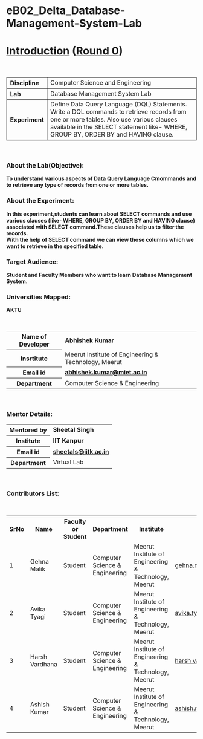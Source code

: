 # eB02_Delta_Database-Management-System-Lab

<html>
<head>
</head>
<body >
   <h1><b> <u>Introduction</u> (<u>Round 0</u>)  </h1>
   <br>
   <table border="1%">
   	<tr><th align="left"> Discipline</th> <td>Computer Science and Engineering</td></tr>
   	<tr><th align="left"> Lab</th><td>Database Management System Lab</td></tr>
   	<tr><th align="left">Experiment</th><td>Define Data Query Language (DQL) Statements.<br> Write a DQL commands to retrieve records from one or more tables. Also use various clauses available in the SELECT statement like- WHERE, GROUP BY, ORDER BY and HAVING clause.</td></tr>
   </table>
   <br>
	   <h3><b>About the Lab(Objective):</b></h3>	
   	<p>To understand various aspects of Data Query Language Cmommands and to retrieve any type of records from one or more tables.</p>
	   <h3><b>About the Experiment:</b></h3>
   	<p>In this experiment,students can learn about SELECT commands and use various clauses (like- WHERE, GROUP BY, ORDER BY and HAVING clause) associated with SELECT    command.These clauses help us to filter the records. <br>With the help of SELECT command we can view those columns which we want to retrieve in the specified table. </p>
	   <h3><b>Target Audience:</b></h3>
   	<p>Student and Faculty Members who want to learn Database Management System.</p>
   	<h3><b>Universities Mapped:</h3>
	<p>AKTU</p>
   <br>
   <table>
	   <tr><th ><b>Name of Developer</b></th><td><b>Abhishek Kumar</b></td></tr>
	   <tr><th ><b>Insrtitute</th><td>Meerut Institute of Engineering & Technology, Meerut</b></td></tr>
	   <tr><th ><b>Email id</b></th> <td><a href="mailto:abhishek.kumar@miet.ac.in"><b>abhishek.kumar@miet.ac.in</b></td></tr>
	   <tr><th><b>Department</b></th><td>Computer Science & Engineering</td></tr>
  

   </table>
   <br>
    <h3><b>Mentor Details:</b></h3>
    <table>
    	<tr><th><b>Mentored by</b></th><td><b>Sheetal Singh</b></td></tr>
    	<tr><th ><b>Institute</th></b><td><b>IIT Kanpur</b></td></tr>
    	<tr><TH><b>Email id</b></TH><td><a href="mailto:sheetals@iitk.ac.in"><b>sheetals@iitk.ac.in</b></td></tr>
    	<tr><th><b>Department</b></th><td>Virtual Lab</td></tr>
    </table> 
    <br>
        <h3>Contributors List:</h3><br>
          <table>
     	<tr><th><b>SrNo</b></th><th><b>Name</b></th><th><b>Faculty or Student</b></th><th><b>Department</b></th><th><b>Institute</b></th><th><b>Email id</b></th></tr> 	 
     	<tr><td>1</td><td>Gehna Malik</td><td>Student</td><td>Computer Science & Engineering</td><td>Meerut Institute of Engineering & Technology, Meerut</td><td><a href="mailto:gehna.malik.cs.2018@miet.ac.in">gehna.malik.cs.2018@miet.ac.in</td></tr>      
       <tr><td>2</td><td>Avika Tyagi </td><td>Student</td>
       	<td>Computer Science & Engineering</td><td>Meerut Institute of Engineering & Technology, Meerut</td><td><a href="mailto:avika.tyagi.cs.2018@miet.ac.in">avika.tyagi.cs.2018@miet.ac.in</td></tr>      
      <tr><td>3</td><td>Harsh Vardhana</td><td>Student</td>
       	<td>Computer Science & Engineering</td><td>Meerut Institute of Engineering & Technology, Meerut</td><td><a href="mailto:"harsh.vardhana.cs.2018@miet.ac.in>harsh.vardhana.cs.2018@miet.ac.in</td></tr>
        <tr><td>4</td><td>Ashish  Kumar</td><td>Student</td>
        	<td>Computer Science & Engineering</td><td>Meerut Institute of Engineering & Technology, Meerut</td><td><a href="mailto:ashish.niwas.cs.2018@miet.ac.in">ashish.niwas.cs.2018@miet.ac.in</td></tr>
     	     </table>
</body>
</html>

